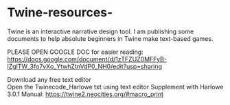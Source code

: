 # Twine-resources-
Twine is an interactive narrative design tool. I am publishing some documents to help absolute beginners in Twine make text-based games. 

PLEASE OPEN GOOGLE DOC for easier reading:
 https://docs.google.com/document/d/1zTFZUZ0MFFyB-lZgITW_3fo7vXo_YtwhZtnVdP0_NH0/edit?usp=sharing

Download any free text editor  
Open the Twinecode_Harlowe txt using text editor
Supplement with Harlowe 3.0.1 Manual: https://twine2.neocities.org/#macro_print 

